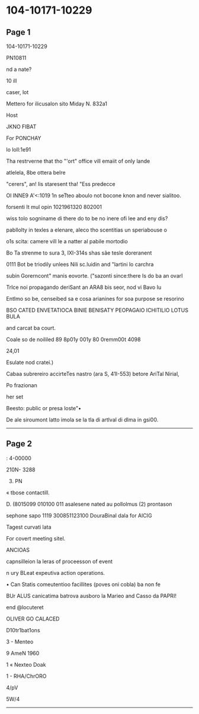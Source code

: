 # 104-10171-10229

## Page 1

104-10171-10229

PN10811

nd a nate?

10 ill

caser, lot

Mettero for ilicusalon sito Miday N. 832a1

Host

JKNO FIBAT

For PONCHAY

lo loll:1e91

Tha restrverne that tho "'ort" office vill emaiit of only lande

atlelela, 8be ottera belre

"cerers", an! lis staresent tha! "Ess predecce

Ol INNE9 A'<:1019 1n seTteo aboulo not bocone knon and never sialitoo.

forsenti It mul opin 1021961320 802001

wiss tolo sogniname di there do to be no inere ofi lee and eny dis?

pabllolty in texles a elenare, aleco tho scentitias un speriabouse o

o1s scita: camere vill le a natter al pabile mortodio

Bo Ta strenme to sura 3, IXI-314s shas sãe tesle doreranent

0111 Bot be triodily unlees Nili sc.luidin and "lartini lo carchra

subin Gorerncont" manis eovorte. ("sazonti since:there Is do ba an ovarI

TrIce noi propagando deriSant an ARA8 bis seor, nod vi Bavo Iu

EntImo so be, censeibed sa e cosa arianines for soa purpose se resorino

BSO CATED ENVETATIOCA BINIE BENISATY PEOPAGAIO ICHITILIO LOTUS BULA

and carcat ba court.

Coale so de noililed 89 8p01y 001y 80 0remm00t 4098

24,01

Esulate nod cratei.)

Cabaa subrereiro accirteTes nastro (ara S, 41I-553) betore AriTal Nirial,

Po frazionan

her set

Beesto: public or presa loste"•

De ale siroumont latto imola se la tla di artlval di dIma in gsi00.

---

## Page 2

: 4-00000

210N- 3288

3. PN

« tbose contactill.

D. (8015099 010100 011 asalesene nated au pollolmus (2) prontason

sephone sapo 1119 300851123100 DouraBinal dala for AlCIG

Tagest curvati lata

For covert meeting sitel.

ANCIOAS

capnsilleion la leras of proceesson of event

n ury BLeat expeutiva action operations.

• Can Statis comeutentioo facillites (poves oni cobla) ba non fe

BUr ALUS canicatima batrova ausboro la Marieo and Casso da PAPRI!

end @locuteret

OLIVER GO CALACED

D10tr1bat1ons

3 - Menteo

9 AmeN 1960

1 « Nexteo Doak

1 - RHA/ChrORO

4/pV

5W/4

---

